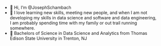 - 👋 Hi, I’m @JosephSchambach
- 👀 I love learning new skills, meeting new people, and when I am not developing my skills in data science and software and data engineering, I am probably spending time with my family or out trail running somewhere.  
- 🌱 Bachelors of Science in Data Science and Analytics from Thomas Edison State University in Trenton, NJ

<!---
JosephSchambach/JosephSchambach is a ✨ special ✨ repository because its `README.md` (this file) appears on your GitHub profile.
You can click the Preview link to take a look at your changes.
--->
